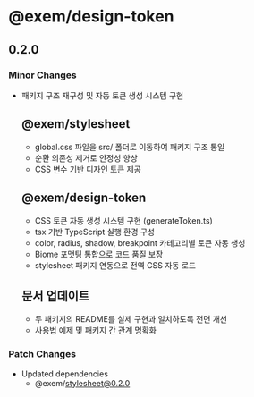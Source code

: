 # @exem/design-token

## 0.2.0

### Minor Changes

- 패키지 구조 재구성 및 자동 토큰 생성 시스템 구현

  ## @exem/stylesheet

  - global.css 파일을 src/ 폴더로 이동하여 패키지 구조 통일
  - 순환 의존성 제거로 안정성 향상
  - CSS 변수 기반 디자인 토큰 제공

  ## @exem/design-token

  - CSS 토큰 자동 생성 시스템 구현 (generateToken.ts)
  - tsx 기반 TypeScript 실행 환경 구성
  - color, radius, shadow, breakpoint 카테고리별 토큰 자동 생성
  - Biome 포맷팅 통합으로 코드 품질 보장
  - stylesheet 패키지 연동으로 전역 CSS 자동 로드

  ## 문서 업데이트

  - 두 패키지의 README를 실제 구현과 일치하도록 전면 개선
  - 사용법 예제 및 패키지 간 관계 명확화

### Patch Changes

- Updated dependencies
  - @exem/stylesheet@0.2.0
